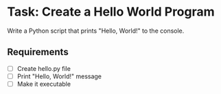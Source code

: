 # Task: Create a Hello World Program

Write a Python script that prints "Hello, World!" to the console.

## Requirements
- [ ] Create hello.py file
- [ ] Print "Hello, World!" message
- [ ] Make it executable

<!-- The orchestrator will continue until all requirements are completed -->